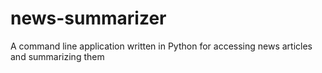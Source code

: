 # news-summarizer
A command line application written in Python for accessing news articles and summarizing them
